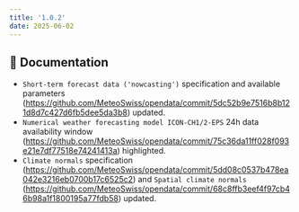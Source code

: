 ```yaml
---
title: '1.0.2'
date: 2025-06-02
---
```


## :memo: Documentation

- `Short-term forecast data ('nowcasting')` specification and available parameters (https://github.com/MeteoSwiss/opendata/commit/5dc52b9e7516b8b121d8d7c427d6fb5dee5da3b8) updated.
- `Numerical weather forecasting model ICON-CH1/2-EPS` 24h data availability window (https://github.com/MeteoSwiss/opendata/commit/75c36da11ff028f093e21e7df77518e74241413a) highlighted.
- `Climate normals` specification (https://github.com/MeteoSwiss/opendata/commit/5dd08c0537b478ea042e3216eb0700b17c6525c2) and `Spatial climate normals` (https://github.com/MeteoSwiss/opendata/commit/68c8ffb3eef4f97cb46b98a1f1800195a77fdb58) updated.

